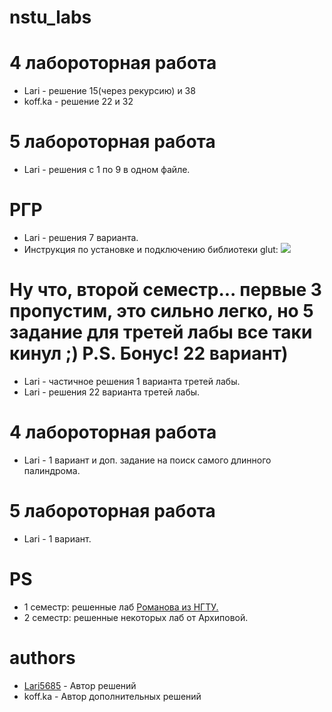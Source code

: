 # nstu_labs

# 4 лабороторная работа
* Lari - решение 15(через рекурсию) и 38
* koff.ka - решение 22 и 32

# 5 лабороторная работа
* Lari - решения с 1 по 9 в одном файле.

# РГР
* Lari - решения 7 варианта.
* Инструкция по установке и подключению библиотеки glut:
 [![](https://i.imgur.com/kDHHd6j.png)](https://youtu.be/xoqJAlX8n2g)
 
# Ну что, второй семестр... первые 3 пропустим, это сильно легко, но 5 задание для третей лабы все таки кинул ;) P.S. Бонус! 22 вариант)
* Lari - частичное решения 1 варианта третей лабы. 
* Lari - решения 22 варианта третей лабы. 

# 4 лабороторная работа
* Lari - 1 вариант и доп. задание на поиск самого длинного палиндрома.

# 5 лабороторная работа
* Lari - 1 вариант. 

# PS
* 1 семестр: решенные лаб [Романова из НГТУ.](http://ermak.cs.nstu.ru/cprog/HTML/index.htm) 
* 2 семестр: решенные некоторых лаб от Архиповой. 


# authors
 * [Lari5685](https://github.com/lari5685) - Автор решений
 * koff.ka - Автор дополнительных решений
